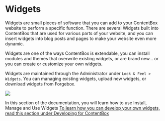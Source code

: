 # Widgets

Widgets are small pieces of software that you can add to your ContentBox website to perform a specific function. There are several Widgets built into ContentBox that are used for various parts of your website, and you can insert widgets into blog posts and pages to make your website even more dynamic.

Widgets are one of the ways ContentBox is extendable, you can install modules and themes that overwrite existing widgets, or are brand new... or you can create or customize your own widgets.

Widgets are maintained through the Administrator under `Look & Feel > Widgets`. You can managing existing widgets, upload new widgets, or download widgets from Forgebox.

![](../../../../.gitbook/assets/cb_widget_list.jpg)

In this section of the documentation, you will learn how to use Install, Manage and Use Widgets [To learn how you can develop your own widgets, read this section under Developing for ContentBox ](../../../../back-end-development/back-end-development/widgets/)

